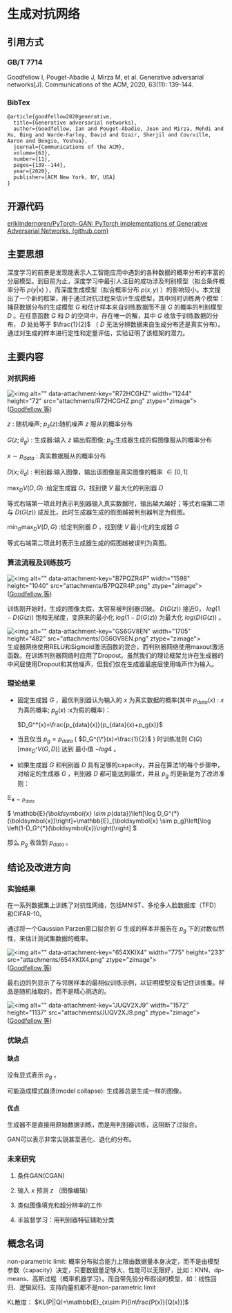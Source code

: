 # 生成对抗网络

## 引用方式

### GB/T 7714

<span style="background-color: #ffffff">Goodfellow I, Pouget-Abadie J, Mirza M, et al. Generative adversarial networks[J]. Communications of the ACM, 2020, 63(11): 139-144.</span>

### BibTex

    @article{goodfellow2020generative,
      title={Generative adversarial networks},
      author={Goodfellow, Ian and Pouget-Abadie, Jean and Mirza, Mehdi and Xu, Bing and Warde-Farley, David and Ozair, Sherjil and Courville, Aaron and Bengio, Yoshua},
      journal={Communications of the ACM},
      volume={63},
      number={11},
      pages={139--144},
      year={2020},
      publisher={ACM New York, NY, USA}
    }

## 开源代码

[eriklindernoren/PyTorch-GAN: PyTorch implementations of Generative Adversarial Networks. (github.com)](https://github.com/eriklindernoren/PyTorch-GAN)

## 主要思想

深度学习的前景是发现能表示人工智能应用中遇到的各种数据的概率分布的丰富的分层模型。到目前为止，深度学习中最引人注目的成功涉及判别模型（拟合条件概率分布 $p(y|x)$ ），而深度生成模型（拟合概率分布 $p(x,y)$ ）的影响较小。本文提出了一个新的框架，用于通过对抗过程来估计生成模型，其中同时训练两个模型：捕获数据分布的生成模型 $G$ 和估计样本来自训练数据而不是 $G$ 的概率的判别模型 $D$ 。在任意函数 $G$ 和 $D$ 的空间中，存在唯一的解，其中 $G$ 收敛于训练数据的分布， $D$ 处处等于 $\frac{1}{2}$ （ $D$ 无法分辨数据来自生成分布还是真实分布）。通过对生成的样本进行定性和定量评估，实验证明了该框架的潜力。

## 主要内容

### 对抗网络

![\<img alt="" data-attachment-key="R72HCGHZ" width="1244" height="72" src="attachments/R72HCGHZ.png" ztype="zimage">](attachments/R72HCGHZ.png)\
<span class="citation" data-citation="%7B%22citationItems%22%3A%5B%7B%22uris%22%3A%5B%22http%3A%2F%2Fzotero.org%2Fusers%2F8273795%2Fitems%2F8H2Y6LJJ%22%5D%7D%5D%2C%22properties%22%3A%7B%7D%7D" ztype="zcitation">(<span class="citation-item"><a href="zotero://select/library/items/8H2Y6LJJ">Goodfellow 等</a></span>)</span>

$z$ : 随机噪声; $p_z(z)$:随机噪声 $z$ 服从的概率分布

$G(z;\theta_g)$ : 生成器:输入 $z$ 输出假图像; $p_g$:生成器生成的假图像服从的概率分布

$x\sim p_{data}$ : 真实数据服从的概率分布

$D(x;\theta_d)$ : 判别器:输入图像，输出该图像是真实图像的概率 $\in [0,1]$

$\max_DV(D,G)$ :给定生成器 $G$，找到使 $V$ 最大化的判别器 $D$

等式右端第一项此时表示判别器输入真实数据时，输出越大越好；等式右端第二项与 $D(G(z))$ 成反比，此时生成器生成的假图越被判别器判定为假图。

$\min_G\max_DV(D,G)$ :给定判别器 $D$ ，找到使 $V$ 最小化的生成器 $G$

等式右端第二项此时表示生成器生成的假图越被误判为真图。

### 算法流程及训练技巧

![\<img alt="" data-attachment-key="B7PQZR4P" width="1598" height="1040" src="attachments/B7PQZR4P.png" ztype="zimage">](attachments/B7PQZR4P.png)\
<span class="citation" data-citation="%7B%22citationItems%22%3A%5B%7B%22uris%22%3A%5B%22http%3A%2F%2Fzotero.org%2Fusers%2F8273795%2Fitems%2F8H2Y6LJJ%22%5D%7D%5D%2C%22properties%22%3A%7B%7D%7D" ztype="zcitation">(<span class="citation-item"><a href="zotero://select/library/items/8H2Y6LJJ">Goodfellow 等</a></span>)</span>

训练刚开始时，生成的图像太假，太容易被判别器识破。 $D(G(z))$ 接近0， $log(1-D(G(z))$ 饱和无梯度，变原来的最小化 $log(1-D(G(z))$ 为最大化 $log(D(G(z))$ 。

![\<img alt="" data-attachment-key="GS6GV8EN" width="1705" height="482" src="attachments/GS6GV8EN.png" ztype="zimage">](attachments/GS6GV8EN.png)生成器网络使用RELU和Sigmoid激活函数的混合，而判别器网络使用maxout激活函数。在训练判别器网络时应用了Dropout。虽然我们的理论框架允许在生成器的中间层使用Dropout和其他噪声，但我们仅在生成器最底层使用噪声作为输入。

### 理论结果

*   固定生成器 $G$ ，最优判别器认为输入的 $x$ 为真实数据的概率(其中 $p_{data}(x)$ : $x$ 为真的概率;  $p_g(x)$ :x为假的概率)：

    $D_G^*(x)=\frac{p_{data}(x)}{p_{data}(x)+p_g(x)}$

*   当且仅当 $p_g=p_{data}$ ( $D_G^{\*}(x)=\frac{1}{2}$ ) 时训练准则 $C(G) [ \max_{D^*}V(G,D)]$ 达到  最小值 $-log4$ 。



*   如果生成器 $G$ 和判别器 $D$ 具有足够的capacity，并且在算法1的每个步骤中，对给定的生成器 $G$ ，判别器 $D$ 都可能达到最优，并且 $p_g$ 的更新是为了改进准则：

$\mathbb{E}_{\boldsymbol{x} \sim p_{data}}$

$
\mathbb{E}_{\boldsymbol{x} \sim p_{data}}\left[\log D_G^{\*}(\boldsymbol{x})\right]+\mathbb{E}_{\boldsymbol{x} \sim p_g}\left[\log \left(1-D_G^{\*}(\boldsymbol{x})\right)\right]
$

那么 $p_g$ 收敛到 $p_{data}$ 。

## 结论及改进方向

### 实验结果

在一系列数据集上训练了对抗性网络，包括MNIST、多伦多人脸数据库（TFD）和CIFAR-10。

通过将一个Gaussian Parzen窗口拟合到 $G$ 生成的样本并报告在 $p_g$ 下的对数似然性，来估计测试集数据的概率。

![\<img alt="" data-attachment-key="654XKIX4" width="775" height="233" src="attachments/654XKIX4.png" ztype="zimage">](attachments/654XKIX4.png)\
<span class="citation" data-citation="%7B%22citationItems%22%3A%5B%7B%22uris%22%3A%5B%22http%3A%2F%2Fzotero.org%2Fusers%2F8273795%2Fitems%2F8H2Y6LJJ%22%5D%7D%5D%2C%22properties%22%3A%7B%7D%7D" ztype="zcitation">(<span class="citation-item"><a href="zotero://select/library/items/8H2Y6LJJ">Goodfellow 等</a></span>)</span>

最右边的列显示了与邻居样本的最相似训练示例，以证明模型没有记住训练集。样品是随机抽取的，而不是精心挑选的。

![\<img alt="" data-attachment-key="JUQV2XJ9" width="1572" height="1137" src="attachments/JUQV2XJ9.png" ztype="zimage">](attachments/JUQV2XJ9.png)\
<span class="citation" data-citation="%7B%22citationItems%22%3A%5B%7B%22uris%22%3A%5B%22http%3A%2F%2Fzotero.org%2Fusers%2F8273795%2Fitems%2F8H2Y6LJJ%22%5D%7D%5D%2C%22properties%22%3A%7B%7D%7D" ztype="zcitation">(<span class="citation-item"><a href="zotero://select/library/items/8H2Y6LJJ">Goodfellow 等</a></span>)</span>

### 优缺点

#### 缺点

没有显式表示 $p_g$ 。

可能造成模式崩溃(model collapse): 生成器总是生成一样的图像。

#### 优点

生成器不是直接用原始数据训练，而是用判别器训练，这阻断了过拟合。

GAN可以表示非常尖锐甚至恶化、退化的分布。

### 未来研究

1.  条件GAN(CGAN)

2.  输入 $x$ 预测 $z$ （图像编辑）

3.  类似图像填充和超分辨率的工作

4.  半监督学习：用判别器特征辅助分类

## 概念名词

non-parametric limit: 概率分布拟合能力上限由数据量本身决定，而不是由模型参数（capacity）决定，只要数据量足够大，性能可以无限好，比如：KNN、dp-means、高斯过程（概率机器学习）。而自带先验分布假设的模型，如：线性回归、逻辑回归、支持向量机都不是non-parametric limit

KL散度： $KL(P||Q)=\mathbb{E}_{x\sim P}[ln\frac{P(x)}{Q(x)}]$
